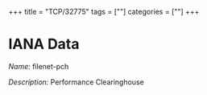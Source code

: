 +++
title = "TCP/32775"
tags = [""]
categories = [""]
+++

# IANA Data

_Name:_ filenet-pch

_Description:_ Performance Clearinghouse

